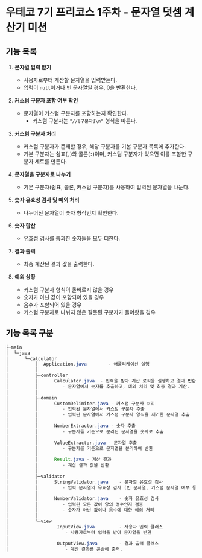 # 우테코 7기 프리코스 1주차 - 문자열 덧셈 계산기 미션

## 기능 목록

1. **문자열 입력 받기**
    - 사용자로부터 계산할 문자열을 입력받는다.
    - 입력이 `null`이거나 빈 문자열일 경우, 0을 반환한다.



2. **커스텀 구분자 포함 여부 확인**
    - 문자열이 커스텀 구분자를 포함하는지 확인한다.
        - 커스텀 구분자는 `"//[구분자]\n"` 형식을 따른다.



3. **커스텀 구분자 처리**
    - 커스텀 구분자가 존재할 경우, 해당 구분자를 기본 구분자 목록에 추가한다.
    - 기본 구분자는 쉼표(`,`)와 콜론(`:`)이며, 커스텀 구분자가 있으면 이를 포함한 구분자 세트를 만든다.



4. **문자열을 구분자로 나누기**
    - 기본 구분자(쉼표, 콜론, 커스텀 구분자)를 사용하여 입력된 문자열을 나눈다.



5. **숫자 유효성 검사 및 예외 처리**
    - 나누어진 문자열이 숫자 형식인지 확인한다.



6. **숫자 합산**
    - 유효성 검사를 통과한 숫자들을 모두 더한다.



7. **결과 출력**
    - 최종 계산된 결과 값을 출력한다.



8. **예외 상황**
    - 커스텀 구분자 형식이 올바르지 않을 경우
    - 숫자가 아닌 값이 포함되어 있을 경우
    - 음수가 포함되어 있을 경우
    - 커스텀 구분자로 나뉘지 않은 잘못된 구분자가 들어왔을 경우


## 기능 목록 구분

```java
├─main
│  └─java
│      └─calculator
│          │  Application.java        - 애플리케이션 실행
│          │
│          ├─controller
│          │      Calculator.java  - 입력을 받아 계산 로직을 실행하고 결과 반환
│          │         - 문자열에서 숫자를 추출하고, 예외 처리 및 최종 결과 계산.
│          │
│          ├─domain
│          │      CustomDelimiter.java - 커스텀 구분자 처리
│          │         - 입력된 문자열에서 커스텀 구분자 추출
│          │         - 입력된 문자열에서 커스텀 구분자 양식을 제거한 문자열 추출
│          │
│          │      NumberExtractor.java - 숫자 추출
│          │         - 구분자를 기준으로 분리된 문자열을 숫자로 추출
│          │
│          │      ValueExtractor.java - 문자열 추출
│          │         - 구분자를 기준으로 문자열을 분리하여 반환
│          │
│          │      Result.java - 계산 결과
│          │         - 계산 결과 값을 반환
│          │
│          ├─validator
│          │      StringValidator.java    - 문자열 유효성 검사
│          │         - 입력 문자열의 유효성 검사 (빈 문자열, 커스텀 문자열 여부 등)
│          │
│          │      NumberValidator.java    - 숫자 유효성 검사
│          │         - 입력된 모든 값이 양의 정수인지 검증
│          │         - 숫자가 아닌 값이나 음수에 대한 예외 처리
│          │
│          └─view
│                  InputView.java         - 사용자 입력 클래스
│                     - 사용자로부터 입력을 받아 문자열을 반환
│
│                  OutputView.java        - 결과 출력 클래스
│                     - 계산 결과를 콘솔에 출력.
```